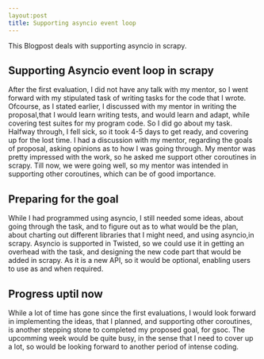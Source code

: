 ```yaml
---
layout:post
title: Supporting asyncio event loop
---
```

This Blogpost deals with supporting asyncio in scrapy.

## Supporting Asyncio event loop in scrapy

After the first evaluation, I did not have any talk with my mentor, so I went forward with my stipulated task of writing tasks for the code that I wrote. Ofcourse, as I stated earlier, I discussed with my mentor in writing the proposal,that I would learn writing tests, and would learn and adapt, while covering test suites for my program code. So I did go about my task.
Halfway through, I fell sick, so it took 4-5 days to get ready, and covering up for the lost time. I had a discussion with my mentor, regarding the goals of proposal, asking opinions as to how I was going through. My mentor was pretty impressed with the work, so he asked me support other coroutines in scrapy. Till now, we were going well, so my mentor was intended in supporting other coroutines, which can be of good importance.

## Preparing for the goal

While I had programmed using asyncio, I still needed some ideas, about going through the task, and to figure out as to what would be the plan, about charting out different libraries that I might need, and using asyncio,in scrapy. Asyncio is supported in Twisted, so we could use it in getting an overhead with the task, and designing the new code part that would be added in scrapy. As it is a new API, so it would be optional, enabling users to use as and when required.

## Progress uptil now

While a lot of time has gone since the first evaluations, I would look forward in implementing the ideas, that I planned, and supporting other coroutines, is another stepping stone to completed my proposed goal, for gsoc. The upcomming week would be quite busy, in the sense that I need to cover up a lot, so would be looking forward to another period of intense coding.